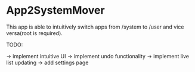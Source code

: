 # App2SystemMover
This app is able to intuitively switch apps from /system to /user and vice versa(root is required).

TODO: 

-> implement intuitive UI
-> implement undo functionality
-> implement live list updating
-> add settings page